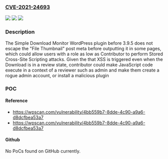 ### [CVE-2021-24693](https://cve.mitre.org/cgi-bin/cvename.cgi?name=CVE-2021-24693)
![](https://img.shields.io/static/v1?label=Product&message=Simple%20Download%20Monitor&color=blue)
![](https://img.shields.io/static/v1?label=Version&message=3.9.5%3C%203.9.5%20&color=brighgreen)
![](https://img.shields.io/static/v1?label=Vulnerability&message=CWE-79%20Cross-site%20Scripting%20(XSS)&color=brighgreen)

### Description

The Simple Download Monitor WordPress plugin before 3.9.5 does not escape the "File Thumbnail" post meta before outputting it in some pages, which could allow users with a role as low as Contributor to perform Stored Cross-Site Scripting attacks. Given the that XSS is triggered even when the Download is in a review state, contributor could make JavaScript code execute in a context of a reviewer such as admin and make them create a rogue admin account, or install a malicious plugin

### POC

#### Reference
- https://wpscan.com/vulnerability/4bb559b7-8dde-4c90-a9a6-d8dcfbea53a7
- https://wpscan.com/vulnerability/4bb559b7-8dde-4c90-a9a6-d8dcfbea53a7

#### Github
No PoCs found on GitHub currently.

